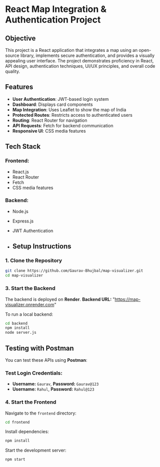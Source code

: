 # React Map Integration & Authentication Project

## Objective
This project is a React application that integrates a map using an open-source library, implements secure authentication, and provides a visually appealing user interface. The project demonstrates proficiency in React, API design, authentication techniques, UI/UX principles, and overall code quality.

## Features
- **User Authentication**: JWT-based login system
- **Dashboard**: Displays card components
- **Map Integration**: Uses Leaflet to show the map of India
- **Protected Routes**: Restricts access to authenticated users
- **Routing**: React Router for navigation
- **API Requests**: Fetch for backend communication
- **Responsive UI**: CSS media features

## Tech Stack
### Frontend:
- React.js
- React Router
- Fetch
- CSS media features

### Backend:
- Node.js
- Express.js
- JWT Authentication

- ## Setup Instructions

### 1. Clone the Repository
```sh
git clone https://github.com/Gaurav-Bhujbal/map-visualizer.git
cd map-visualizer
```

### 3. Start the Backend
The backend is deployed on **Render**.
**Backend URL:** "https://map-visualizer.onrender.com"

To run a local backend:
```sh
cd backend
npm install
node server.js
```

## Testing with Postman
You can test these APIs using **Postman**:

### Test Login Credentials:
- **Username:** `Gaurav`, **Password:** `Gaurav@123`
- **Username:** `Rahul`, **Password:** `Rahul@123`

### 4. Start the Frontend
Navigate to the `frontend` directory:
```sh
cd frontend
```
Install dependencies:
```sh
npm install
```
Start the development server:
```sh
npm start
```
